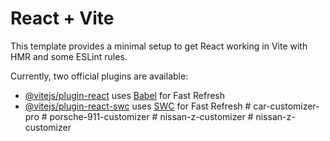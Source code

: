 # React + Vite

This template provides a minimal setup to get React working in Vite with HMR and some ESLint rules.

Currently, two official plugins are available:

- [@vitejs/plugin-react](https://github.com/vitejs/vite-plugin-react/blob/main/packages/plugin-react/README.md) uses [Babel](https://babeljs.io/) for Fast Refresh
- [@vitejs/plugin-react-swc](https://github.com/vitejs/vite-plugin-react-swc) uses [SWC](https://swc.rs/) for Fast Refresh
#   c a r - c u s t o m i z e r - p r o  
 #   p o r s c h e - 9 1 1 - c u s t o m i z e r  
 #   n i s s a n - z - c u s t o m i z e r  
 #   n i s s a n - z - c u s t o m i z e r  
 